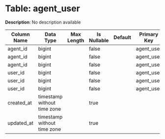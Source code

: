 # Table: agent_user

**Description**: No description available

| Column Name | Data Type | Max Length | Is Nullable | Default | Primary Key | Foreign Key |
|-------------|-----------|------------|-------------|---------|-------------|-------------|
| agent_id | bigint |  | false |  | agent_user | agents |
| agent_id | bigint |  | false |  | agent_user | agent_user |
| agent_id | bigint |  | false |  | agent_user | agent_user |
| user_id | bigint |  | false |  | agent_user | agent_user |
| user_id | bigint |  | false |  | agent_user | agent_user |
| user_id | bigint |  | false |  | agent_user | users |
| created_at | timestamp without time zone |  | true |  |  |  |
| updated_at | timestamp without time zone |  | true |  |  |  |
